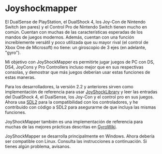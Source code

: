 # Joyshockmapper
El DualSense de PlayStation, el DualShock 4, los Joy-Con de Nintendo Switch (en pares) y el Control Pro de Nintendo Switch tienen mucho en común. Cuentan con muchas de las características esperadas de los mandos de juegos modernos. Además, cuentan con una función increíblemente versátil y poco utilizada que su mayor rival (el control de Xbox One de Microsoft) no tiene: un giroscopio de 3 ejes (en adelante, "gyro").

Mi objetivo con JoyShockMapper es permitirte jugar juegos de PC con DS, DS4, JoyCons y Pro Controllers incluso mejor que en sus respectivas consolas, y demostrar que más juegos deberían usar estas funciones de estas maneras.

Para los desarrolladores, la versión 2.2 y anteriores sirven como implementación de referencia para usar [JoyShockLibrary](https://github.com/jibbsmart/JoyShockLibrary) y leer las entradas del DualShock 4, el DualSense, los Joy-Con y el control pro en sus juegos. Ahora usa [SDL2](https://github.com/libsdl-org/SDL) para la compatibilidad con los controladores, y he contribuido con código a SDL2 para asegurarme de que incluya las mismas funciones.

JoyShockMapper también es una implementación de referencia para muchas de las mejores prácticas descritas en [GyroWiki](http://gyrowiki.jibbsmart.com).

JoyShockMapper se desarrolla principalmente en Windows. Ahora debería ser compatible con Linux. Consulta las instrucciones a continuación. Si tienes algún problema, avísanos.
